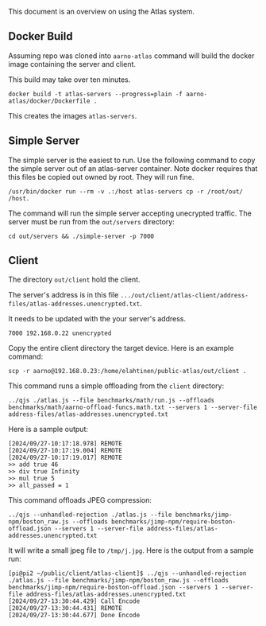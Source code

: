 This document is an overview on using the Atlas system.

## Docker Build

Assuming repo was cloned into `aarno-atlas` command will build the docker image containing the server and client.

This build may take over ten minutes.

```
docker build -t atlas-servers --progress=plain -f aarno-atlas/docker/Dockerfile .
```

This creates the images `atlas-servers`.

## Simple Server

The simple server is the easiest to run. Use the following command to copy the simple server out of an atlas-server container.
Note docker requires that this files be copied out owned by root. They will run fine.

```
/usr/bin/docker run --rm -v .:/host atlas-servers cp -r /root/out/ /host.
```

The command will run the simple server accepting unecrypted traffic. The server must be run from the `out/servers` directory:

```
cd out/servers && ./simple-server -p 7000
```

## Client
The directory `out/client` hold the client.

The server's address is in this file `.../out/client/atlas-client/address-files/atlas-addresses.unencrypted.txt`.

It needs to be updated with the your server's address.

```
7000 192.168.0.22 unencrypted
```

Copy the entire client directory the target device. Here is an example command:

```
scp -r aarno@192.168.0.23:/home/elahtinen/public-atlas/out/client .
```

This command runs a simple offloading from the `client` directory:

```
../qjs ./atlas.js --file benchmarks/math/run.js --offloads benchmarks/math/aarno-offload-funcs.math.txt --servers 1 --server-file address-files/atlas-addresses.unencrypted.txt
```

Here is a sample output:

```
[2024/09/27-10:17:18.978] REMOTE
[2024/09/27-10:17:19.004] REMOTE
[2024/09/27-10:17:19.017] REMOTE
>> add true 46
>> div true Infinity
>> mul true 5
>> all_passed = 1

```

This command offloads JPEG compression:

```
../qjs --unhandled-rejection ./atlas.js --file benchmarks/jimp-npm/boston_raw.js --offloads benchmarks/jimp-npm/require-boston-offload.json --servers 1 --server-file address-files/atlas-addresses.unencrypted.txt
```

It will write a small jpeg file to `/tmp/j.jpg`. Here is the output from a sample run:

```
[pi@pi2 ~/public/client/atlas-client]$ ../qjs --unhandled-rejection ./atlas.js --file benchmarks/jimp-npm/boston_raw.js --offloads benchmarks/jimp-npm/require-boston-offload.json --servers 1 --server-file address-files/atlas-addresses.unencrypted.txt 
[2024/09/27-13:30:44.429] Call Encode
[2024/09/27-13:30:44.431] REMOTE
[2024/09/27-13:30:44.677] Done Encode
```



